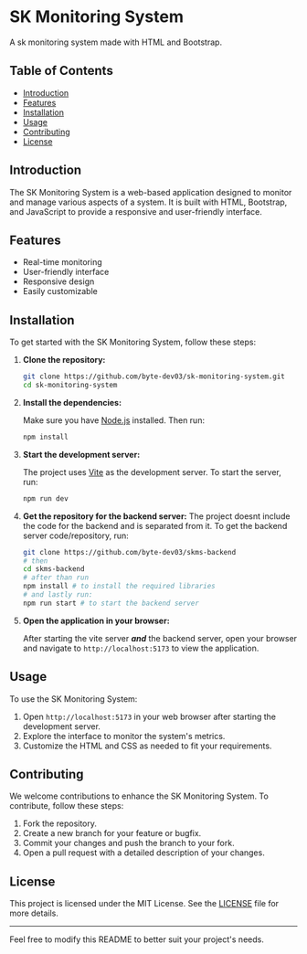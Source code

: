 # SK Monitoring System

A sk monitoring system made with HTML and Bootstrap.

## Table of Contents
- [Introduction](#introduction)
- [Features](#features)
- [Installation](#installation)
- [Usage](#usage)
- [Contributing](#contributing)
- [License](#license)

## Introduction

The SK Monitoring System is a web-based application designed to monitor and manage various aspects of a system. It is built with HTML, Bootstrap, and JavaScript to provide a responsive and user-friendly interface.

## Features

- Real-time monitoring
- User-friendly interface
- Responsive design
- Easily customizable

## Installation

To get started with the SK Monitoring System, follow these steps:

1. **Clone the repository:**

   ```bash
   git clone https://github.com/byte-dev03/sk-monitoring-system.git
   cd sk-monitoring-system
   ```

2. **Install the dependencies:**

   Make sure you have [Node.js](https://nodejs.org/) installed. Then run:

   ```bash
   npm install
   ```

3. **Start the development server:**

   The project uses [Vite](https://vitejs.dev/) as the development server. To start the server, run:

   ```bash
   npm run dev
   ```
4. **Get the repository for the backend server:**
    The project doesnt include the code for the backend and is separated from it. To get the backend server code/repository, run:
    ```bash
    git clone https://github.com/byte-dev03/skms-backend
    # then
    cd skms-backend
    # after than run 
    npm install # to install the required libraries
    # and lastly run:
    npm run start # to start the backend server
    ```

4. **Open the application in your browser:**

   After starting the vite server ***and*** the backend server, open your browser and navigate to `http://localhost:5173` to view the application.

## Usage

To use the SK Monitoring System:

1. Open `http://localhost:5173` in your web browser after starting the development server.
2. Explore the interface to monitor the system's metrics.
3. Customize the HTML and CSS as needed to fit your requirements.

## Contributing

We welcome contributions to enhance the SK Monitoring System. To contribute, follow these steps:

1. Fork the repository.
2. Create a new branch for your feature or bugfix.
3. Commit your changes and push the branch to your fork.
4. Open a pull request with a detailed description of your changes.

## License

This project is licensed under the MIT License. See the [LICENSE](LICENSE) file for more details.

---

Feel free to modify this README to better suit your project's needs.
